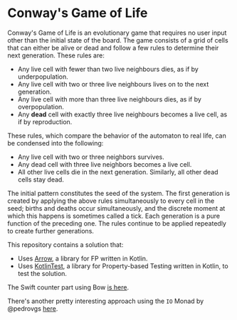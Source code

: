 # Conway's Game of Life

Conway's Game of Life is an evolutionary game that requires no user input other than the initial state of the board. The game consists of a grid of cells that can either be alive or dead and follow a few rules to determine their next generation. These rules are:

- Any live cell with fewer than two live neighbours dies, as if by underpopulation. 
- Any live cell with two or three live neighbours lives on to the next generation.
- Any live cell with more than three live neighbours dies, as if by overpopulation.
- Any **dead** cell with exactly three live neighbours becomes a live cell, as if by reproduction.

These rules, which compare the behavior of the automaton to real life, can be condensed into the following:

- Any live cell with two or three neighbors survives.
- Any dead cell with three live neighbors becomes a live cell.
- All other live cells die in the next generation. Similarly, all other dead cells stay dead.

The initial pattern constitutes the seed of the system. The first generation is created by applying the above rules simultaneously to every cell in the seed; births and deaths occur simultaneously, and the discrete moment at which this happens is sometimes called a tick. Each generation is a pure function of the preceding one. The rules continue to be applied repeatedly to create further generations.

This repository contains a solution that:

- Uses [Arrow](https://arrow-kt.io/), a library for FP written in Kotlin.
- Uses [KotlinTest](https://github.com/kotlintest/kotlintest), a library for Property-based Testing written in Kotlin, to test the solution.

The Swift counter part using Bow [is here](https://github.com/truizlop/ConwaysGameOfLife).

There's another pretty interesting approach using the `IO` Monad by @pedrovgs [here](https://github.com/pedrovgs/KotlinKatas/tree/master/src/main/kotlin/com/github/pedrovgs/gameoflife).
